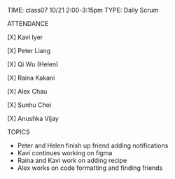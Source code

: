 TIME: class07 10/21 2:00-3:15pm
TYPE: Daily Scrum

ATTENDANCE

[X] Kavi Iyer

[X] Peter Liang

[X] Qi Wu (Helen)

[X] Raina Kakani

[X] Alex Chau 

[X] Sunhu Choi

[X] Anushka Vijay

TOPICS
- Peter and Helen finish up friend adding notifications
- Kavi continues working on figma
- Raina and Kavi work on adding recipe
- Alex works on code formatting and finding friends

